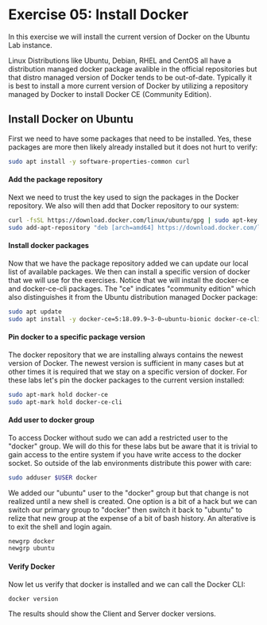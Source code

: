 # Exercise 05: Install Docker

In this exercise we will install the current version of Docker on the Ubuntu Lab instance.

Linux Distributions like Ubuntu, Debian, RHEL and CentOS all have a distribution managed docker package avalible in the official repositories but that distro managed version of Docker tends to be out-of-date.  Typically it is best to install a more current version of Docker by utilizing a repository managed by Docker to install Docker CE (Community Edition).


## Install Docker on Ubuntu

First we need to have some packages that need to be installed.  Yes, these packages are more then likely already installed but it does not hurt to verify:
~~~bash
sudo apt install -y software-properties-common curl
~~~

#### Add the package repository

Next we need to trust the key used to sign the packages in the Docker repository.  We also will then add that Docker repository to our system:
~~~bash
curl -fsSL https://download.docker.com/linux/ubuntu/gpg | sudo apt-key add -
sudo add-apt-repository "deb [arch=amd64] https://download.docker.com/linux/ubuntu $(lsb_release -cs) stable"
~~~

#### Install docker packages

Now that we have the package repository added we can update our local list of available packages. We then can install a specific version of docker that we will use for the exercises.  Notice that we will install the docker-ce and docker-ce-cli packages.  The "ce" indicates "community edition" which also distinguishes it from the Ubuntu distribution managed Docker package:
~~~bash
sudo apt update
sudo apt install -y docker-ce=5:18.09.9~3-0~ubuntu-bionic docker-ce-cli=5:18.09.9~3-0~ubuntu-bionic
~~~

#### Pin docker to a specific package version

The docker repository that we are installing always contains the newest version of Docker.  The newest version is sufficient in many cases but at other times it is required that we stay on a specific version of docker.  For these labs let's pin the docker packages to the current version installed:
~~~bash
sudo apt-mark hold docker-ce
sudo apt-mark hold docker-ce-cli
~~~

#### Add user to docker group

To access Docker without sudo we can add a restricted user to the "docker" group.  We will do this for these labs but be aware that it is trivial to gain access to the entire system if you have write access to the docker socket.  So outside of the lab environments distribute this power with care:
~~~bash
sudo adduser $USER docker
~~~

We added our "ubuntu" user to the "docker" group but that change is not realized until a new shell is created.  One option is a bit of a hack but we can switch our primary group to "docker" then switch it back to "ubuntu" to relize that new group at the expense of a bit of bash history.  An alterative is to exit the shell and login again.
~~~bash
newgrp docker
newgrp ubuntu
~~~

#### Verify Docker

Now let us verify that docker is installed and we can call the Docker CLI:
~~~bash
docker version
~~~

The results should show the Client and Server docker versions.

